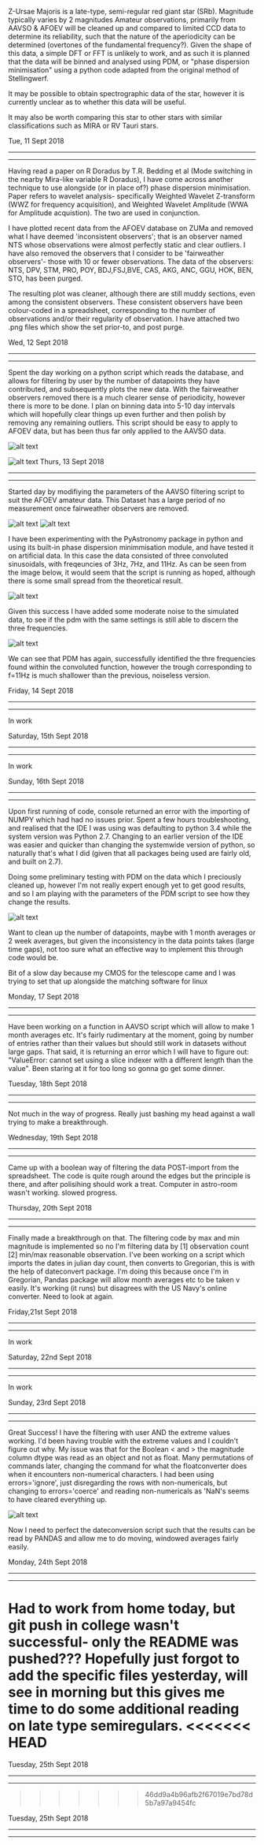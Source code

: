 Z-Ursae Majoris is a late-type, semi-regular red giant star (SRb). Magnitude typically varies by 2 magnitudes
Amateur observations, primarily from AAVSO & AFOEV will be cleaned up and compared to limited CCD data to determine
its reliability, such that the nature of the aperiodicity can be determined (overtones of the fundamental frequency?).
Given the shape of this data, a simple DFT or FFT is unlikely to work, and as such it is planned that the data will
be binned and analysed using PDM, or "phase dispersion minimisation" using a python code
adapted from the original method of Stellingwerf.

It may be possible to obtain spectrographic data of the star, however it is currently unclear as to whether this 
data will be useful.

It may also be worth comparing this star to other stars with similar classifications such as MIRA or RV Tauri stars.

Tue, 11 Sept 2018

____________________________________________________________________________________
____________________________________________________________________________________

Having read a paper on R Doradus by T.R. Bedding et al (Mode switching in the nearby Mira-like variable R Doradus), I have come across another technique to use alongside (or in place of?) phase dispersion minimisation. Paper refers to wavelet analysis- specifically
Weighted Wavelet Z-transform (WWZ for frequency acquisition), and Weighted Wavelet Amplitude (WWA for Amplitude acquistion). The two are used in conjunction.

I have plotted recent data from the AFOEV database on ZUMa and removed what I have deemed 'inconsistent observers'; that is an observer named NTS whose observations were almost perfectly static and clear outliers. I have also removed the observers that I consider to be 'fairweather observers'- those with 10 or fewer observations. The data of the observers: NTS, DPV, STM, PRO, POY, BDJ,FSJ,BVE, CAS, AKG, ANC, GGU, HOK, BEN, STO, has been purged.

The resulting plot was cleaner, although there are still muddy sections, even among the consistent observers. These
consistent observers have been colour-coded in a spreadsheet, corresponding to the number of observations and/or their
regularity of observation. I have attached two .png files which show the set prior-to, and post purge.

Wed, 12 Sept 2018

_____________________________________________________________________________________
_____________________________________________________________________________________

Spent the day working on a python script which reads the database, and allows for filtering by user by the number
of datapoints they have contributed, and subsequently plots the new data. With the fairweather observers removed
there is a much clearer sense of periodicity, however there is more to be done. I plan on binning data into 5-10
day intervals which will hopefully clear things up even further and then polish by removing any remaining outliers.
This script should be easy to apply to AFOEV data, but has been thus far only applied to the AAVSO data.

![alt text](https://github.com/cumminj1/ZUMA/blob/master/AAVSO_raw.png)

![alt text](https://github.com/cumminj1/ZUMA/blob/master/AAVSO_TOP_USERS.png)
Thurs, 13 Sept 2018
 
____________________________________________________________________________________
____________________________________________________________________________________
Started day by modifiying the parameters of the AAVSO filtering script to suit the AFOEV amateur
data. This Dataset has a large period of no measurement once fairweather observers are removed.

![alt text](https://github.com/cumminj1/ZUMA/blob/master/AFOEV_raw.png)
![alt text](https://github.com/cumminj1/ZUMA/blob/master/AFOEV_fairweather_removed.png)

I have been experimenting with the PyAstronomy package in python and using its built-in
phase dispersion minimmisation module, and have tested it on artificial data. In this case 
the data consisted of three convoluted sinusoidals, with freqeuncies of 3Hz, 7Hz, and 11Hz.
As can be seen from the image below, it would seem that the script is running as hoped, although
there is some small spread from the theoretical result.

![alt text](https://github.com/cumminj1/ZUMA/blob/master/pdm_3_7_11.png)

Given this success I have added some moderate noise to the simulated data, to see if the pdm with
the same settings is still able to discern the three frequencies.

![alt text](https://github.com/cumminj1/ZUMA/blob/master/pdm_3_7_11_noise.png)

We can see that PDM has again, successfully identified the thre frequencies found within the convoluted 
function, however the trough corresponding to f=11Hz is much shallower than the previous, noiseless version.

Friday, 14 Sept 2018

_______________________________________________________________________________________
_______________________________________________________________________________________
In work

Saturday, 15th Sept 2018
_______________________________________________________________________________________
_______________________________________________________________________________________
In work 

Sunday, 16th Sept 2018
_______________________________________________________________________________________
_______________________________________________________________________________________
Upon first running of code, console returned an error with the importing of NUMPY which had had no issues prior.
Spent a few hours troubleshooting, and realised that the IDE I was using was defaulting to python 3.4 
while the system version was Python 2.7. Changing to an earlier version of the IDE was easier and 
quicker than changing the systemwide version of python, so naturally that's what I did (given that all packages
being used are fairly old, and built on 2.7). 

Doing some preliminary testing with PDM on the data which I preciously cleaned up, however I'm not really
expert enough yet to get good results, and so I am playing with the parameters of the PDM script to see how
they change the results.

![alt text](https://github.com/cumminj1/ZUMA/blob/master/not_enough_data_pdm.png)

Want to clean up the number of datapoints, maybe with 1 month averages or 2 week averages, but given the 
inconsistency in the data points takes (large time gaps), not too sure what an effective way to implement
this through code would be.

Bit of a slow day because my CMOS for the telescope came and I was trying to set that up alongside
the matching software for linux

Monday, 17 Sept 2018

______________________________________________________________________________________
______________________________________________________________________________________


Have been working on a function in AAVSO script which will allow to make 1 month averages etc.
It's fairly rudimentary at the moment, going by number of entries rather than their values but
should still work in datasets without large gaps. That said, it is returning an error which I
will have to figure out: "ValueError: cannot set using a slice indexer with a different length 
than the value". Been staring at it for too long so gonna go get some dinner.

Tuesday, 18th Sept 2018
_______________________________________________________________________________________
_______________________________________________________________________________________
Not much in the way of progress. Really just bashing my head against a wall trying to make a 
breakthrough.

Wednesday, 19th Sept 2018

_______________________________________________________________________________________
_______________________________________________________________________________________
Came up with a boolean way of filtering the data POST-import from the spreadsheet. The code
is quite rough around the edges but the principle is there, and after polisihing should work 
a treat. Computer in astro-room wasn't working. slowed progress.

Thursday, 20th Sept 2018
_______________________________________________________________________________________
_______________________________________________________________________________________
Finally made a breakthrough on that. The filtering code by max and min magnitude is implemented
so no I'm filtering data by [1] observation count [2] min/max reasonable observation. I've 
been working on a script which imports the dates in julian day count, then converts to Gregorian,
this is with the help of dateconvert package. I'm doing this because once I'm in Gregorian, 
Pandas package will allow month averages etc to be taken v easily. It's working (it runs)
but disagrees with the US Navy's online converter. Need to look at again.

Friday,21st Sept 2018
________________________________________________________________________________________
________________________________________________________________________________________

In work

Saturday, 22nd Sept 2018
_______________________________________________________________________________________
_______________________________________________________________________________________
In work

Sunday, 23rd Sept 2018
_______________________________________________________________________________________
_______________________________________________________________________________________
Great Success! I have the filtering with user AND the extreme values working. I'd been
having trouble with the extreme values and I  couldn't figure out why. My issue was that
for the Boolean < and > the magnitude column dtype was read as an object and not as float.
Many permutations of commands later, changing the command for what the floatconverter does
when it encounters non-numerical characters. I had been using errors='ignore', just disregarding
the rows with non-numericals, but changing to errors='coerce' and reading non-numericals as
'NaN's seems to have cleared everything up.

![alt text](https://github.com/cumminj1/ZUMA/blob/master/AAVSO_filtered.png)

Now I need to perfect the dateconversion script such that the results can be read by 
PANDAS and allow me to do moving, windowed averages fairly easily.

Monday, 24th Sept 2018

_________________________________________________________________________________________
_________________________________________________________________________________________
Had to work from home today, but git push in college wasn't successful- only the README was
pushed??? Hopefully just forgot to add the specific files yesterday, will see in morning but
this gives me time to do some additional reading on late type semiregulars.
<<<<<<< HEAD
=======

Tuesday, 25th Sept 2018

_________________________________________________________________________________________
_________________________________________________________________________________________
>>>>>>> 46dd9a4b96afb2f67019e7bd78d5b7a97a9454fc

Tuesday, 25th Sept 2018

_________________________________________________________________________________________
_________________________________________________________________________________________


